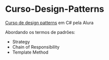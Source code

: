 # Curso-Design-Patterns
[Curso de design patterns](https://cursos.alura.com.br/course/design-patterns-dotnet) em C# pela Alura

Abordando os termos de padrões:
- Strategy
- Chain of Responsibility
- Template Method
